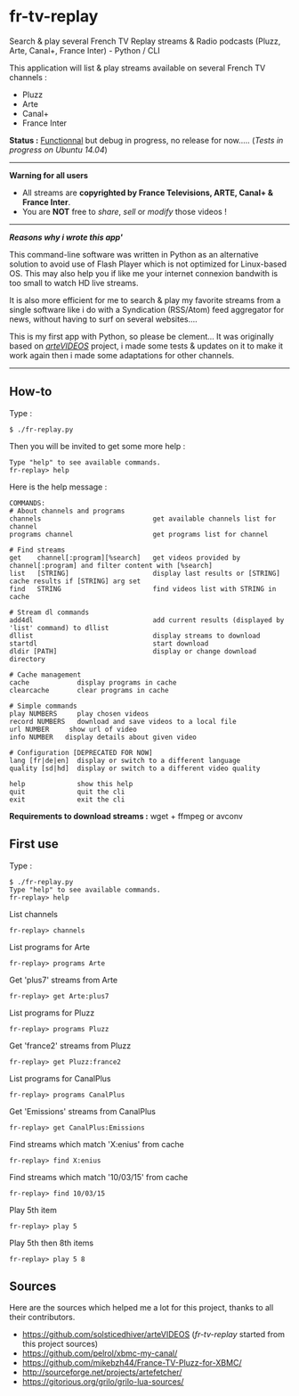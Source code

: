 fr-tv-replay
=============

Search &amp; play several French TV Replay streams & Radio podcasts (Pluzz, Arte, Canal+, France Inter) - Python / CLI

This application will list & play streams available on several French TV channels :
 * Pluzz
 * Arte
 * Canal+
 * France Inter

**Status :** [Functionnal](README.md#first-use) but debug in progress, no release for now..... (*Tests in progress on Ubuntu 14.04*)

----

**Warning for all users**

 * All streams are **copyrighted by France Televisions, ARTE, Canal+ & France Inter**. 
 * You are **NOT** free to *share*, *sell* or *modify* those videos !

----

***Reasons why i wrote this app'***

This command-line software was written in Python as an alternative solution to avoid use of Flash Player which is not optimized for Linux-based OS. This may also help you if like me your internet connexion bandwith is too small to watch HD live streams.

It is also more efficient for me to search & play my favorite streams from a single software like i do with a Syndication (RSS/Atom) feed aggregator for news, without having to surf on several websites....

This is my first app with Python, so please be clement... It was originally based on *[arteVIDEOS](https://github.com/solsticedhiver/arteVIDEOS)* project, i made some tests & updates on it to make it work again then i made some adaptations for other channels.

----

How-to
------

Type :

    $ ./fr-replay.py 

Then you will be invited to get some more help :

    Type "help" to see available commands.
    fr-replay> help
  
Here is the help message :

    COMMANDS:
    # About channels and programs
  	channels                            get available channels list for channel
  	programs channel                    get programs list for channel
  
  	# Find streams
  	get    channel[:program][%search]   get videos provided by channel[:program] and filter content with [%search]
  	list   [STRING]	                    display last results or [STRING] cache results if [STRING] arg set
  	find   STRING                       find videos list with STRING in cache
  
  	# Stream dl commands
  	add4dl                              add current results (displayed by 'list' command) to dllist
  	dllist                              display streams to download
  	startdl                             start download
  	dldir [PATH]                        display or change download directory
  
  	# Cache management
  	cache			 display programs in cache
  	clearcache		 clear programs in cache
  
  	# Simple commands
  	play NUMBERS	 play chosen videos
  	record NUMBERS   download and save videos to a local file
  	url NUMBER	   show url of video
  	info NUMBER	  display details about given video
  
  	# Configuration [DEPRECATED FOR NOW]
  	lang [fr|de|en]  display or switch to a different language
  	quality [sd|hd]  display or switch to a different video quality
  
  	help			 show this help
  	quit			 quit the cli
  	exit			 exit the cli

**Requirements to download streams :** wget + ffmpeg or avconv

First use
--------
Type :

    $ ./fr-replay.py 
    Type "help" to see available commands.
    fr-replay> help

List channels

    fr-replay> channels

List programs for Arte

    fr-replay> programs Arte

Get 'plus7' streams from Arte

    fr-replay> get Arte:plus7

List programs for Pluzz

    fr-replay> programs Pluzz

Get 'france2' streams from Pluzz

    fr-replay> get Pluzz:france2

List programs for CanalPlus

    fr-replay> programs CanalPlus

Get 'Emissions' streams from CanalPlus

    fr-replay> get CanalPlus:Emissions

Find streams which match 'X:enius' from cache

    fr-replay> find X:enius

Find streams which match '10/03/15' from cache

    fr-replay> find 10/03/15

Play 5th item

    fr-replay> play 5

Play 5th then 8th items

    fr-replay> play 5 8

Sources
-------
Here are the sources which helped me a lot for this project, thanks to all their contributors.
 * https://github.com/solsticedhiver/arteVIDEOS (*fr-tv-replay* started from this project sources)
 * https://github.com/pelrol/xbmc-my-canal/
 * https://github.com/mikebzh44/France-TV-Pluzz-for-XBMC/
 * http://sourceforge.net/projects/artefetcher/
 * https://gitorious.org/grilo/grilo-lua-sources/

